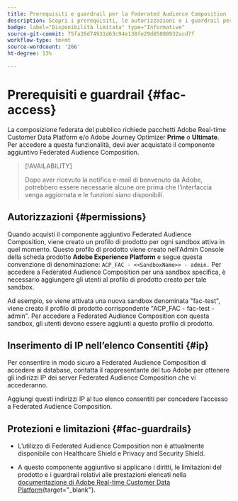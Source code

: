 ```yaml
---
title: Prerequisiti e guardrail per la Federated Audience Composition
description: Scopri i prerequisiti, le autorizzazioni e i guardrail per Federated Audience Composition
badge: label="Disponibilità limitata" type="Informative"
source-git-commit: 75fa26d74931d63c94e138fe29d85088932acd7f
workflow-type: tm+mt
source-wordcount: '266'
ht-degree: 13%

---
```


# Prerequisiti e guardrail {#fac-access}

La composizione federata del pubblico richiede pacchetti Adobe Real-time Customer Data Platform e/o Adobe Journey Optimizer **Prime** o **Ultimate**. Per accedere a questa funzionalità, devi aver acquistato il componente aggiuntivo Federated Audience Composition.

>[!AVAILABILITY]
>
>Dopo aver ricevuto la notifica e-mail di benvenuto da Adobe, potrebbero essere necessarie alcune ore prima che l’interfaccia venga aggiornata e le funzioni siano disponibili.

## Autorizzazioni {#permissions}

Quando acquisti il componente aggiuntivo Federated Audience Composition, viene creato un profilo di prodotto per ogni sandbox attiva in quel momento. Questo profilo di prodotto viene creato nell&#39;Admin Console della scheda prodotto **Adobe Experience Platform** e segue questa convenzione di denominazione: `ACP_FAC - <<SandboxName>> - admin.` Per accedere a Federated Audience Composition per una sandbox specifica, è necessario aggiungere gli utenti al profilo di prodotto creato per tale sandbox.

Ad esempio, se viene attivata una nuova sandbox denominata &quot;fac-test&quot;, viene creato il profilo di prodotto corrispondente &quot;ACP_FAC - fac-test - admin&quot;. Per accedere a Federated Audience Composition con questa sandbox, gli utenti devono essere aggiunti a questo profilo di prodotto.

## Inserimento di IP nell’elenco Consentiti {#ip}

Per consentire in modo sicuro a Federated Audience Composition di accedere ai database, contatta il rappresentante del tuo Adobe per ottenere gli indirizzi IP dei server Federated Audience Composition che vi accederanno.

Aggiungi questi indirizzi IP al tuo elenco consentiti per concedere l’accesso a Federated Audience Composition.

## Protezioni e limitazioni {#fac-guardrails}

* L’utilizzo di Federated Audience Composition non è attualmente disponibile con Healthcare Shield e Privacy and Security Shield.

<!--
* Federated Audience Composition is compatible with Privacy & Security Shield and can be used in all verticals except for healthcare industries. Currently, Federated Audience Composition cannot be licensed to customers looking to ingest health data. [Learn more](https://experienceleague.adobe.com/en/docs/events/customer-data-management-voices-recordings/governance/healthcare-shield){target="_blank"}-->

* A questo componente aggiuntivo si applicano i diritti, le limitazioni del prodotto e i guardrail relativi alle prestazioni elencati nella [documentazione di Adobe Real-time Customer Data Platform](https://experienceleague.adobe.com/it/docs/experience-platform/profile/guardrails){target="_blank"}.
